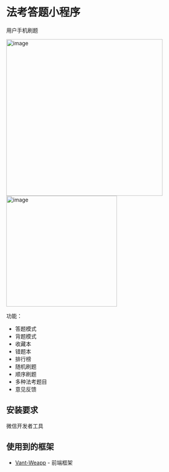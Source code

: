 

# 法考答题小程序

用户手机刷题

<img width="414" alt="image" src="https://user-images.githubusercontent.com/58297115/179141833-7aa4e368-00a3-4ffb-8b27-8154b2a1aae1.png">

<img width="293" alt="image" src="https://user-images.githubusercontent.com/58297115/179142131-cd5f9e84-2f7a-4fd2-b429-9696c3c70e3a.png">

功能：

- 答题模式
- 背题模式
- 收藏本
- 错题本
- 排行榜
- 随机刷题
- 顺序刷题
- 多种法考题目
- 意见反馈

## 安装要求

微信开发者工具

## 使用到的框架

* [Vant-Weapp](https://vant-contrib.gitee.io/vant-weapp/) - 前端框架
